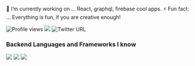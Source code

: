  🔭 I’m currently working on ... React, graphql, firebase cool apps.
 ⚡ Fun fact: ... Everything is fun, if you are creative enough!
 

![Profile views](https://gpvc.arturio.dev/katienoj) 
<img src="https://img.shields.io/github/followers/katienoj?label=Follow" style=" float:left, margin-right:10px" />
![Twitter URL](https://img.shields.io/twitter/follow/katienoj?label=Follow&style=social)

### Backend Languages and Frameworks I know
<img src="https://img.shields.io/badge/-Nodejs-red?style=flat&logo=ror&logoColor=white"> 
<img src="https://img.shields.io/badge/-Java-white?style=flat&logo=ruby&logoColor=red">
<img src="https://img.shields.io/badge/-Php-white?style=flat&logo=ruby&logoColor=red"> 
